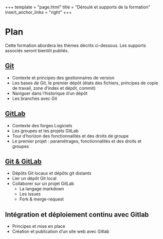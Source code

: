 +++
template = "page.html"
title = "Déroulé et supports de la formation"
insert_anchor_links = "right"
+++

# Plan

Cette formation abordera les thèmes décrits ci-dessous. Les supports associés seront bientôt publiés. 

## [Git](/git_cnrs/slides/git.html)

* Contexte et principes des gestionnaires de version
* Les bases de Git, le premier dépôt (états des fichiers, principes de copie de travail, zone d’index et dépôt, commit) 
* Naviguer dans l’historique d’un dépôt 
* Les branches avec Git

## [GitLab](git_cnrs/slides/gitlab.html)
* Contexte des forges Logiciels
* Les groupes et les projets GitLab
* Tour d’horizon des fonctionnalités et des droits de groupe
* Le premier projet : paramétrages, fonctionnalités et des droits et groupes

## [Git & GitLab](git_cnrs/slides/git_gitlab.html)

* Dépôts Git locaux et dépôts git distants 
* Lier un dépôt Git local
* Collaborer sur un projet GitLab
  * La langage markdown 
  * Les issues
  * Fork & merge-request

## Intégration et déploiement continu avec Gitlab

* Principes et mise en place
* Création et publication d’un site web avec Gitlab